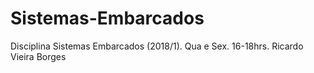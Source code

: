 # Sistemas-Embarcados
Disciplina Sistemas Embarcados (2018/1). Qua e Sex. 16-18hrs. Ricardo Vieira Borges
